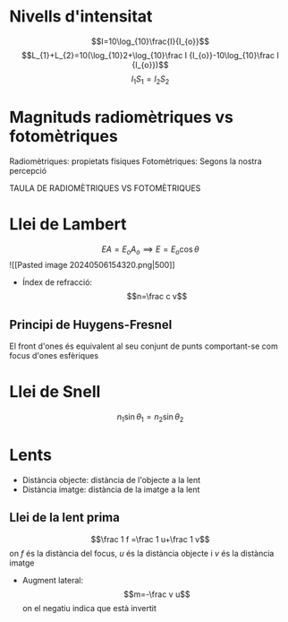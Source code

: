 # Nivells d'intensitat
$$I=10\log_{10}\frac{I}{I_{o}}$$
$$L_{1}+L_{2}=10(\log_{10}2+\log_{10}\frac I {I_{o}}-10\log_{10}\frac I {I_{o}})$$
$$I_{1}S_{1}=I_{2}S_{2}$$

# Magnituds radiomètriques vs fotomètriques
Radiomètriques: propietats físiques
Fotomètriques: Segons la nostra percepció

TAULA DE RADIOMÈTRIQUES VS FOTOMÈTRIQUES

# Llei de Lambert
$$EA=E_{o}A_{o}\implies E=E_{o}\cos\theta$$ ![[Pasted image 20240506154320.png|500]]

- Índex de refracció: $$n=\frac c v$$
## Principi de Huygens-Fresnel
El front d'ones és equivalent al seu conjunt de punts comportant-se com focus d'ones esfèriques

# Llei de Snell
$$n_{1}\sin\theta_{1}=n_{2}\sin\theta_{2}$$
# Lents
- Distància objecte: distància de l'objecte a la lent
- Distància imatge: distància de la imatge a la lent
## Llei de la lent prima
$$\frac 1 f =\frac 1 u+\frac 1 v$$ on $f$ és la distància del focus, $u$ és la distància objecte i $v$ és la distància imatge
- Augment lateral: $$m=-\frac v u$$ on el negatiu indica que està invertit

